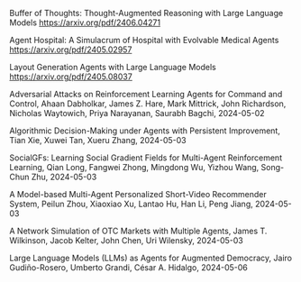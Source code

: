 Buffer of Thoughts: Thought-Augmented Reasoning  with Large Language Models https://arxiv.org/pdf/2406.04271

Agent Hospital: A Simulacrum of Hospital with Evolvable Medical Agents
https://arxiv.org/pdf/2405.02957

Layout Generation Agents with Large Language Models
https://arxiv.org/pdf/2405.08037

Adversarial Attacks on Reinforcement Learning Agents for Command and Control, 
Ahaan Dabholkar, James Z. Hare, Mark Mittrick, John Richardson, Nicholas Waytowich, Priya Narayanan, Saurabh Bagchi, 2024-05-02

Algorithmic Decision-Making under Agents with Persistent Improvement, Tian Xie, Xuwei Tan, Xueru Zhang, 2024-05-03

SocialGFs: Learning Social Gradient Fields for Multi-Agent Reinforcement Learning, Qian Long, Fangwei Zhong, Mingdong Wu, Yizhou Wang, Song-Chun Zhu, 2024-05-03

A Model-based Multi-Agent Personalized Short-Video Recommender System, Peilun Zhou, Xiaoxiao Xu, Lantao Hu, Han Li, Peng Jiang, 2024-05-03

A Network Simulation of OTC Markets with Multiple Agents, James T. Wilkinson, Jacob Kelter, John Chen, Uri Wilensky, 2024-05-03

Large Language Models (LLMs) as Agents for Augmented Democracy, Jairo Gudiño-Rosero, Umberto Grandi, César A. Hidalgo, 2024-05-06

